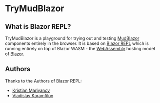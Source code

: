 # TryMudBlazor

## What is Blazor REPL?
TryMudBlazor is a playground for trying out and testing [MudBlazor](https://mudblazor.com) components entirely in the browser. It is based on [Blazor REPL](https://blazorrepl.com) which is running entirely on top of Blazor WASM - the [WebAssembly](https://webassembly.org) hosting model of [Blazor](https://dotnet.microsoft.com/apps/aspnet/web-apps/blazor).


## Authors
Thanks to the Authors of Blazor REPL:
- [Kristian Mariyanov](https://github.com/kristianmariyanov)
- [Vladislav Karamfilov](https://github.com/vladislav-karamfilov)

